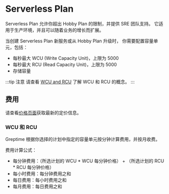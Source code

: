 # Serverless Plan

Serverless Plan 允许你超出 Hobby Plan 的限制，并提供 SRE 团队支持。
它适用于生产环境，并且可以随着业务的增长而扩展。

当创建 Serverless Plan 新服务或从 Hobby Plan 升级时，
你需要配置容量单元，包括：

- 每秒最大 WCU (Write Capacity Unit)，上限为 5000
- 每秒最大 RCU (Read Capacity Unit)，上限为 5000
- 存储容量

:::tip 注意
请查看 [WCU and RCU](wcu-rcu.md) 了解 WCU 和 RCU 的概念。
:::

## 费用

请查看[价格页面](https://greptime.com/pricing)获取最新的定价信息。

### WCU 和 RCU

Greptime 根据你选择的计划中指定的容量单元按分钟计算费用，并按月收费。

费用计算公式：

- 每分钟费用：（所选计划的 WCU * WCU 每分钟价格） + （所选计划的 RCU * RCU 每分钟价格）
- 每小时费用：每分钟费用之和
- 每日费用：每小时费用之和
- 每月费用：每日费用之和

<!--@include: shared-storage-capacity.md-->

<!-- ### 优化费用

以下是一些优化费用的建议：

- 选择适当的容量单元以避免为未使用的容量支付过多费用。
- 设置数据保留策略以删除不必要的数据并减少存储费用。 -->
